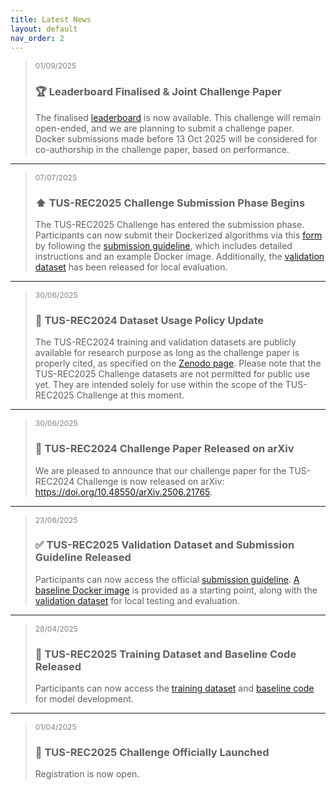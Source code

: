 ```yaml
---
title: Latest News
layout: default
nav_order: 2
---
```



><span style="font-size: 12px; color: gray; margin-top: -15px;">01/09/2025</span>
>### 🏆 Leaderboard Finalised & Joint Challenge Paper
>The finalised <a href="https://github-pages.ucl.ac.uk/tus-rec-challenge/leaderboard.html" target="_blank">leaderboard</a> is now available. This challenge will remain open-ended, and we are planning to submit a challenge paper. Docker submissions made before 13 Oct 2025 will be considered for co-authorship in the challenge paper, based on performance.  



---

><span style="font-size: 12px; color: gray; margin-top: -15px;">07/07/2025</span>
>### ⬆️ TUS-REC2025 Challenge Submission Phase Begins
>The TUS-REC2025 Challenge has entered the submission phase. Participants can now submit their Dockerized algorithms via this <a href="https://forms.office.com/e/dj1g5TKyaj" target="_blank">form</a> by following the <a href="https://github-pages.ucl.ac.uk/tus-rec-challenge/submission.html" target="_blank">submission guideline</a>, which includes detailed instructions and an example Docker image. Additionally, the <a href="https://doi.org/10.5281/zenodo.15699958" target="_blank">validation dataset</a> has been released for local evaluation.

---

><span style="font-size: 12px; color: gray; margin-top: -15px;">30/06/2025</span>
>### 🔐 TUS-REC2024 Dataset Usage Policy Update
>The TUS-REC2024 training and validation datasets are publicly available for research purpose as long as the challenge paper is properly cited, as specified on the <a href="https://doi.org/10.5281/zenodo.11178508" target="_blank">Zenodo page</a>. Please note that the TUS-REC2025 Challenge datasets are not permitted for public use yet. They are intended solely for use within the scope of the TUS-REC2025 Challenge at this moment.

---

><span style="font-size: 12px; color: gray; margin-top: -15px;">30/06/2025</span>
>### 📝 TUS-REC2024 Challenge Paper Released on arXiv
>We are pleased to announce that our challenge paper for the TUS-REC2024 Challenge is now released on arXiv: <a href="https://doi.org/10.48550/arXiv.2506.21765" target="_blank">https://doi.org/10.48550/arXiv.2506.21765</a>.


---

><span style="font-size: 12px; color: gray; margin-top: -15px;;">23/06/2025</span>
>### ✅ TUS-REC2025 Validation Dataset and Submission Guideline Released 
>Participants can now access the official <a href="https://github-pages.ucl.ac.uk/tus-rec-challenge/submission.html" target="_blank">submission guideline</a>. <a href="https://github.com/QiLi111/TUS-REC2025-Challenge_baseline/tree/main/submission#instructions-for-docker" target="_blank">A baseline Docker image</a> is provided as a starting point, along with the <a href="https://doi.org/10.5281/zenodo.15699958" target="_blank">validation dataset</a> for local testing and evaluation.


---

><span style="font-size: 12px; color: gray; margin-top: -15px;;">28/04/2025</span>
>### 📢 TUS-REC2025 Training Dataset and Baseline Code Released 
>Participants can now access the <a href="https://zenodo.org/records/15224704" target="_blank">training dataset</a> and <a href="https://github.com/QiLi111/TUS-REC2025-Challenge_baseline" target="_blank">baseline code</a> for model development.

---

><span style="font-size: 12px; color: gray; margin-top: -15px;;">01/04/2025</span>
>### 🚀 TUS-REC2025 Challenge Officially Launched
>Registration is now open.


